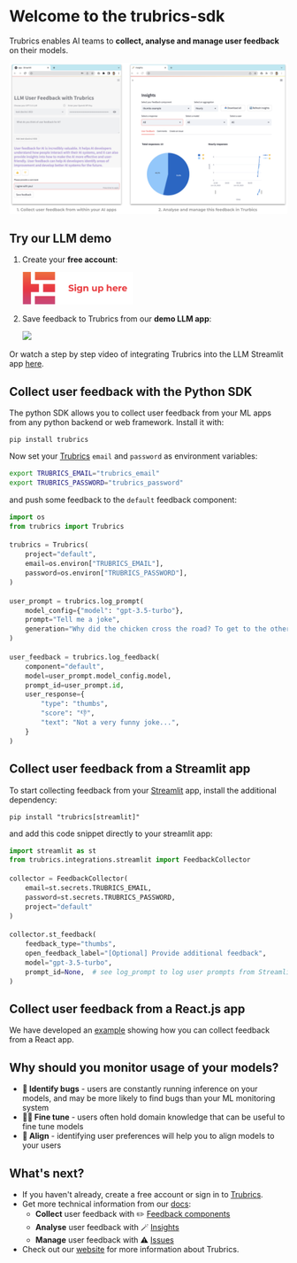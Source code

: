 # Welcome to the trubrics-sdk

Trubrics enables AI teams to **collect, analyse and manage user feedback** on their models.

<img src="./assets/trubrics-example.png"  width="800">

## Try our LLM demo

1. Create your **free account**:

    [<img src="./assets/sign_up.png"  width="200">](https://trubrics.streamlit.app/)

2. Save feedback to Trubrics from our **demo LLM app**:

    [<img src="https://static.streamlit.io/badges/streamlit_badge_black_white.svg"  width="200">](https://trubrics-llm-example-chatbot.streamlit.app/)

Or watch a step by step video of integrating Trubrics into the LLM Streamlit app [here](https://www.youtube.com/watch?v=2Qt54qGwIdQ).

## Collect user feedback with the Python SDK

The python SDK allows you to collect user feedback from your ML apps from any python backend or web framework. Install it with:

```console
pip install trubrics
```

Now set your [Trubrics](https://trubrics.streamlit.app/) `email` and `password` as environment variables:

```bash
export TRUBRICS_EMAIL="trubrics_email"
export TRUBRICS_PASSWORD="trubrics_password"
```

and push some feedback to the `default` feedback component:

```python
import os
from trubrics import Trubrics

trubrics = Trubrics(
    project="default",
    email=os.environ["TRUBRICS_EMAIL"],
    password=os.environ["TRUBRICS_PASSWORD"],
)

user_prompt = trubrics.log_prompt(
    model_config={"model": "gpt-3.5-turbo"},
    prompt="Tell me a joke",
    generation="Why did the chicken cross the road? To get to the other side.",
)

user_feedback = trubrics.log_feedback(
    component="default",
    model=user_prompt.model_config.model,
    prompt_id=user_prompt.id,
    user_response={
        "type": "thumbs",
        "score": "👎",
        "text": "Not a very funny joke...",
    }
)
```

## Collect user feedback from a Streamlit app

To start collecting feedback from your [Streamlit](https://streamlit.io/) app, install the additional dependency:

```console
pip install "trubrics[streamlit]"
```

and add this code snippet directly to your streamlit app:

```python
import streamlit as st
from trubrics.integrations.streamlit import FeedbackCollector

collector = FeedbackCollector(
    email=st.secrets.TRUBRICS_EMAIL,
    password=st.secrets.TRUBRICS_PASSWORD,
    project="default"
)

collector.st_feedback(
    feedback_type="thumbs",
    open_feedback_label="[Optional] Provide additional feedback",
    model="gpt-3.5-turbo",
    prompt_id=None,  # see log_prompt to log user prompts from Streamlit
)
```

## Collect user feedback from a React.js app

We have developed an [example](https://github.com/trubrics/trubrics-sdk/blob/main/examples/feedback/react_js) showing how you can collect feedback from a React app.

## Why should you monitor usage of your models?

- **🚨 Identify bugs** - users are constantly running inference on your models, and may be more likely to find bugs than your ML monitoring system
- **🧑‍💻️ Fine tune** - users often hold domain knowledge that can be useful to fine tune models
- **👥 Align** - identifying user preferences will help you to align models to your users

## What's next?

- If you haven't already, create a free account or sign in to [Trubrics](https://trubrics.streamlit.app/).
- Get more technical information from our [docs](trubrics.github.io/trubrics-sdk/):
    - **Collect** user feedback with ✏️ [Feedback components](https://trubrics.github.io/trubrics-sdk/platform/feedback_components/)
    - **Analyse** user feedback with 🪄 [Insights](https://trubrics.github.io/trubrics-sdk/platform/insights/)
    - **Manage** user feedback with ⚠️ [Issues](https://trubrics.github.io/trubrics-sdk/platform/issues/)
- Check out our [website](https://www.trubrics.com/home) for more information about Trubrics.
